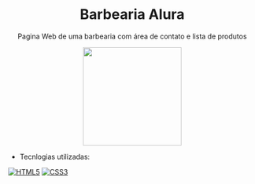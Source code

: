 <h1 align="center">Barbearia Alura</h1>
<p align="center"> Pagina Web de uma barbearia com área de contato e lista de  produtos</p>
<div align="center">
<img src="https://user-images.githubusercontent.com/43679743/210361088-6713b125-dbaa-4f17-a2cd-fb589e9b2031.png" width="200px" />
</div>	

 - Tecnlogias utilizadas:

[![HTML5](https://img.shields.io/badge/html5-%23E34F26.svg?style=for-the-badge&logo=html5&logoColor=white)](https://developer.mozilla.org/en-US/docs/Web/HTML)
    [![CSS3](https://img.shields.io/badge/css3-%231572B6.svg?style=for-the-badge&logo=css3&logoColor=white)](https://developer.mozilla.org/en-US/docs/Web/CSS)
